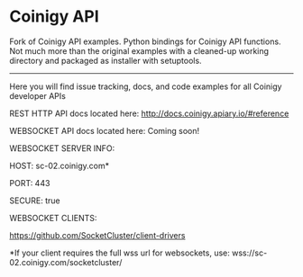 # Coinigy API

Fork of Coinigy API examples. Python bindings for Coinigy API functions. Not much more than the original examples with a cleaned-up working directory and packaged as installer with setuptools.

--------


Here you will find issue tracking, docs, and code examples for all Coinigy developer APIs



REST HTTP API docs located here: http://docs.coinigy.apiary.io/#reference

WEBSOCKET API docs located here: Coming soon!

WEBSOCKET SERVER INFO:

HOST: sc-02.coinigy.com*

PORT: 443

SECURE: true


WEBSOCKET CLIENTS:

https://github.com/SocketCluster/client-drivers

*If your client requires the full wss url for websockets, use: wss://sc-02.coinigy.com/socketcluster/
